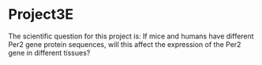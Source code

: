 # Project3E
The scientific question for this project is: If mice and humans have different Per2 gene protein sequences, will this affect the expression of the Per2 gene in different tissues? 
